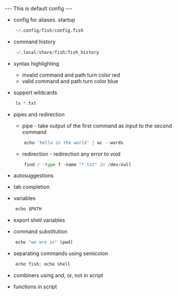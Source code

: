 --- This is default config ---

- config for aliases. startup
```python
	~/.config/fish/config.fish
```

- command history
```python
	~/.local/share/fish/fish_history
```


- syntax highlighting
	- invalid command and path turn color red
	- valid command and path turn color blue

- support wildcards
```python
	ls *.txt
```

- pipes and redirection
	- pipe - take output of the first command as input to the second command
	 ```python
		 echo 'hello in the world' | wc --words
	 ```

	- redirection - redirection any error to void 
	 ```python
		 find / -type f -name "*.txt" 2> /dev/null
	 ```

- autosuggestions

- tab completion

- variables
```python
	echo $PATH
```

- export shell variables

- command substitution
```python
	echo "we are in" (pwd)
```

- separating commands using semicolon
```python
	echo fish; echo shell 
```

- combiners using and, or, not in script

- functions in script








